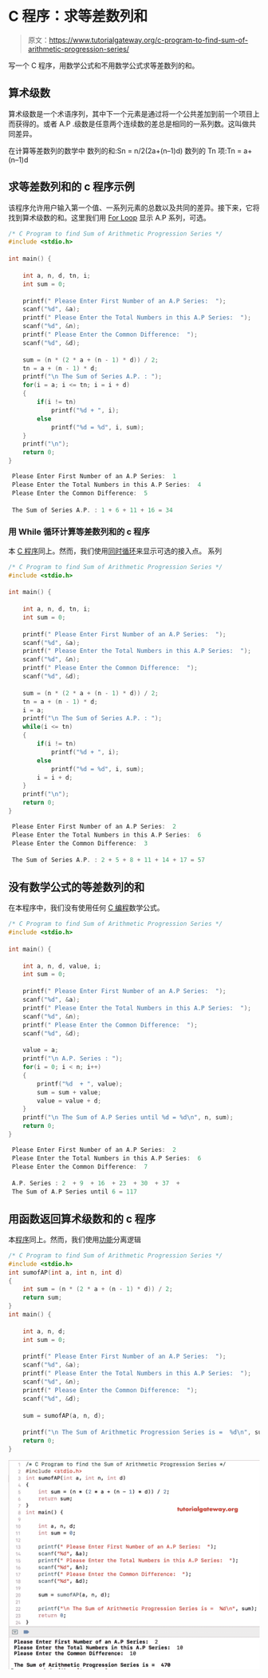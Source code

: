 # C 程序：求等差数列和

> 原文：<https://www.tutorialgateway.org/c-program-to-find-sum-of-arithmetic-progression-series/>

写一个 C 程序，用数学公式和不用数学公式求等差数列的和。

## 算术级数

算术级数是一个术语序列，其中下一个元素是通过将一个公共差加到前一个项目上而获得的。或者 A.P .级数是任意两个连续数的差总是相同的一系列数。这叫做共同差异。

在计算等差数列的数学中
数列的和:Sn = n/2(2a+(n–1)d)
数列的 Tn 项:Tn = a+(n–1)d

## 求等差数列和的 c 程序示例

该程序允许用户输入第一个值、一系列元素的总数以及共同的差异。接下来，它将找到算术级数的和。这里我们用 [For Loop](https://www.tutorialgateway.org/for-loop-in-c-programming/) 显示 A.P 系列，可选。

```c
/* C Program to find Sum of Arithmetic Progression Series */
#include <stdio.h>

int main() {

    int a, n, d, tn, i;
    int sum = 0;

    printf(" Please Enter First Number of an A.P Series:  ");
    scanf("%d", &a);
    printf(" Please Enter the Total Numbers in this A.P Series:  ");
    scanf("%d", &n);
    printf(" Please Enter the Common Difference:  ");
    scanf("%d", &d);

    sum = (n * (2 * a + (n - 1) * d)) / 2;
    tn = a + (n - 1) * d;
    printf("\n The Sum of Series A.P. : ");
    for(i = a; i <= tn; i = i + d)
    {
        if(i != tn)
            printf("%d + ", i);
        else
            printf("%d = %d", i, sum);
    }
    printf("\n");
    return 0;
}
```

```c
 Please Enter First Number of an A.P Series:  1
 Please Enter the Total Numbers in this A.P Series:  4
 Please Enter the Common Difference:  5

 The Sum of Series A.P. : 1 + 6 + 11 + 16 = 34
```

### 用 While 循环计算等差数列和的 c 程序

本 [C 程序](https://www.tutorialgateway.org/c-programming-examples/)同上。然而，我们使用[同时循环](https://www.tutorialgateway.org/while-loop-in-c/)来显示可选的接入点。 系列

```c
/* C Program to find Sum of Arithmetic Progression Series */
#include <stdio.h>

int main() {

    int a, n, d, tn, i;
    int sum = 0;

    printf(" Please Enter First Number of an A.P Series:  ");
    scanf("%d", &a);
    printf(" Please Enter the Total Numbers in this A.P Series:  ");
    scanf("%d", &n);
    printf(" Please Enter the Common Difference:  ");
    scanf("%d", &d);

    sum = (n * (2 * a + (n - 1) * d)) / 2;
    tn = a + (n - 1) * d;
    i = a;
    printf("\n The Sum of Series A.P. : ");
    while(i <= tn)
    {
        if(i != tn)
            printf("%d + ", i);
        else
            printf("%d = %d", i, sum);
        i = i + d;
    }
    printf("\n");
    return 0;
}
```

```c
 Please Enter First Number of an A.P Series:  2
 Please Enter the Total Numbers in this A.P Series:  6
 Please Enter the Common Difference:  3

 The Sum of Series A.P. : 2 + 5 + 8 + 11 + 14 + 17 = 57
```

## 没有数学公式的等差数列的和

在本程序中，我们没有使用任何 [C 编程](https://www.tutorialgateway.org/c-programming/)数学公式。

```c
/* C Program to find Sum of Arithmetic Progression Series */
#include <stdio.h>

int main() {

    int a, n, d, value, i;
    int sum = 0;

    printf(" Please Enter First Number of an A.P Series:  ");
    scanf("%d", &a);
    printf(" Please Enter the Total Numbers in this A.P Series:  ");
    scanf("%d", &n);
    printf(" Please Enter the Common Difference:  ");
    scanf("%d", &d);

    value = a;
    printf("\n A.P. Series : ");
    for(i = 0; i < n; i++)
    {
        printf("%d  + ", value);
        sum = sum + value;
        value = value + d;
    }
    printf("\n The Sum of A.P Series until %d = %d\n", n, sum);
    return 0;
}
```

```c
 Please Enter First Number of an A.P Series:  2
 Please Enter the Total Numbers in this A.P Series:  6
 Please Enter the Common Difference:  7

 A.P. Series : 2  + 9  + 16  + 23  + 30  + 37  + 
 The Sum of A.P Series until 6 = 117
```

## 用函数返回算术级数和的 c 程序

本[程序](https://www.tutorialgateway.org/c-programming-examples/)同上。然而，我们使用[功能](https://www.tutorialgateway.org/functions-in-c/)分离逻辑

```c
/* C Program to find Sum of Arithmetic Progression Series */
#include <stdio.h>
int sumofAP(int a, int n, int d)
{
    int sum = (n * (2 * a + (n - 1) * d)) / 2;
    return sum;
}
int main() {

    int a, n, d;
    int sum = 0;

    printf(" Please Enter First Number of an A.P Series:  ");
    scanf("%d", &a);
    printf(" Please Enter the Total Numbers in this A.P Series:  ");
    scanf("%d", &n);
    printf(" Please Enter the Common Difference:  ");
    scanf("%d", &d);

    sum = sumofAP(a, n, d);

    printf("\n The Sum of Arithmetic Progression Series is =  %d\n", sum);
    return 0;
}
```

![C Program to find Sum of Arithmetic Progression Series 4](img/645addfbcf0051900448f7ebd4f3636c.png)